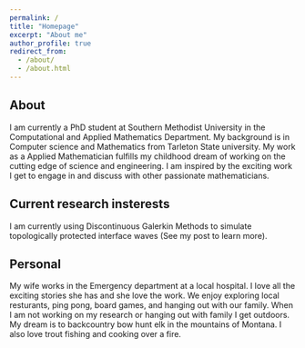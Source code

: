 ```yaml
---
permalink: /
title: "Homepage"
excerpt: "About me"
author_profile: true
redirect_from: 
  - /about/
  - /about.html
---
```


About
----
I am currently a PhD student at Southern Methodist University in the Computational and Applied Mathematics Department. My background is in Computer science and Mathematics from Tarleton State university. My work as a Applied Mathematician fulfills my childhood dream of working on the cutting edge of science and engineering. I am inspired by the exciting work I get to engage in and discuss with other passionate mathematicians. 


Current research insterests
----
I am currently using Discontinuous Galerkin Methods to simulate topologically protected interface waves (See my post to learn more).

<!--
Open Source contributions
----
My current Open source engagment is with the package [StartUpDG](https://github.com/jlchan/StartUpDG.jl.git) created by Jesse Chan from Rice university. 
<img src="https://ghchart.rshah.org/masonamccallum" alt="2022rshah's Github chart" />
-->

Personal
----
My wife works in the Emergency department at a local hospital. I love all the exciting stories she has and she love the work. We enjoy exploring local resturants, ping pong, board games, and hanging out with our family. When I am not working on my research or hanging out with family I get outdoors. My dream is to backcountry bow hunt elk in the mountains of Montana. I also love trout fishing and cooking over a fire. 
